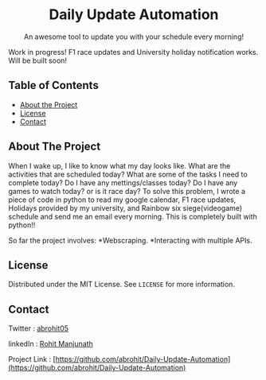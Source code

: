 <h1 align="center">Daily Update Automation</h1>
<p align="center">
  An awesome tool to update you with your schedule every morning!
 </p>

Work in progress! F1 race updates and University holiday notification works. Will be built soon!

<!-- TABLE OF CONTENTS -->
## Table of Contents
* [About the Project](#about-the-project)
* [License](#license)
* [Contact](#contact)


<!-- ABOUT THE PROJECT -->
## About The Project

When I wake up, I like to know what my day looks like. What are the activities that are scheduled today? What are some of the tasks I need to complete today? Do I have any mettings/classes today? Do I have any games to watch today? or is it race day? To solve this problem, I wrote a piece of code in python to read my google calendar, F1 race updates, Holidays provided by my university, and Rainbow six siege(videogame) schedule and send me an email every morning. This is completely built with python!!

So far the project involves:
*Webscraping.
*Interacting with multiple APIs.

<!-- LICENSE -->
## License

Distributed under the MIT License. See `LICENSE` for more information.

<!-- CONTACT -->
## Contact
Twitter : [abrohit05](https://twitter.com/abrohit05)

linkedIn : [Rohit Manjunath](https://www.linkedin.com/in/rohitmanjunath/)

Project Link : [https://github.com/abrohit/Daily-Update-Automation](https://github.com/abrohit/Daily-Update-Automation)

